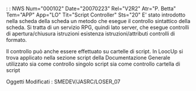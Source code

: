  :  : NWS Num="000102" Date="20070223" Rel="V2R2" Atr="P. Betta" Tem="APP" App="LO" Tit="Script Controller" Sts="20"
E' stato introdotto nella scheda della scheda un metodo che esegue il controllo sintattico della scheda. Si tratta di un servizio RPG, quindi lato server, che esegue controlli di apertura/chiusura
istruzioni esistenza istruzioni/attributi controlli di formato.

Il controllo può anche essere effettuato su cartelle di script. In LoocUp si trova applicato nella
sezione script della Documentazione Generale utilizzato sia come controllo singolo script sia come
controllo cartella di script

Oggetti Modificati :  SMEDEV/JASRC/LOSER_07
